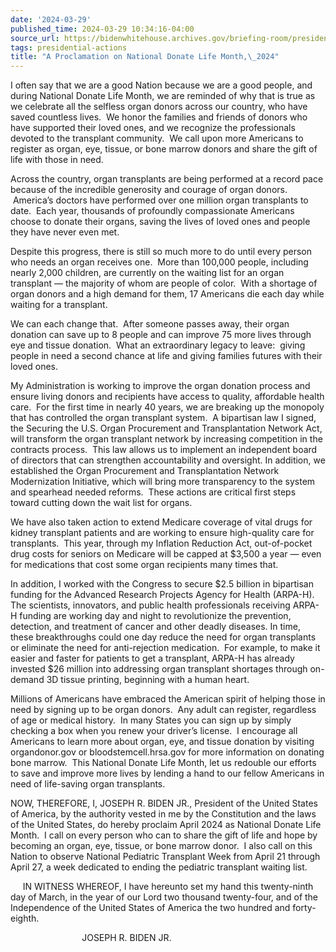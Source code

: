 ```yaml
---
date: '2024-03-29'
published_time: 2024-03-29 10:34:16-04:00
source_url: https://bidenwhitehouse.archives.gov/briefing-room/presidential-actions/2024/03/29/a-proclamation-on-national-donate-life-month-2024/
tags: presidential-actions
title: "A Proclamation on National Donate Life Month,\_2024"
---
```

 
I often say that we are a good Nation because we are a good people, and
during National Donate Life Month, we are reminded of why that is true
as we celebrate all the selfless organ donors across our country, who
have saved countless lives.  We honor the families and friends of donors
who have supported their loved ones, and we recognize the professionals
devoted to the transplant community.  We call upon more Americans to
register as organ, eye, tissue, or bone marrow donors and share the gift
of life with those in need. 

Across the country, organ transplants are being performed at a record
pace because of the incredible generosity and courage of organ donors.
 America’s doctors have performed over one million organ transplants to
date.  Each year, thousands of profoundly compassionate Americans choose
to donate their organs, saving the lives of loved ones and people they
have never even met.

Despite this progress, there is still so much more to do until every
person who needs an organ receives one.  More than 100,000 people,
including nearly 2,000 children, are currently on the waiting list for
an organ transplant — the majority of whom are people of color.  With a
shortage of organ donors and a high demand for them, 17 Americans die
each day while waiting for a transplant.

We can each change that.  After someone passes away, their organ
donation can save up to 8 people and can improve 75 more lives through
eye and tissue donation.  What an extraordinary legacy to leave:  giving
people in need a second chance at life and giving families futures with
their loved ones.

My Administration is working to improve the organ donation process and
ensure living donors and recipients have access to quality, affordable
health care.  For the first time in nearly 40 years, we are breaking up
the monopoly that has controlled the organ transplant system.  A
bipartisan law I signed, the Securing the U.S. Organ Procurement and
Transplantation Network Act, will transform the organ transplant network
by increasing competition in the contracts process.  This law allows us
to implement an independent board of directors that can strengthen
accountability and oversight. In addition, we established the Organ
Procurement and Transplantation Network Modernization Initiative, which
will bring more transparency to the system and spearhead needed
reforms.  These actions are critical first steps toward cutting down the
wait list for organs. 

We have also taken action to extend Medicare coverage of vital drugs for
kidney transplant patients and are working to ensure high-quality care
for transplants.  This year, through my Inflation Reduction Act,
out-of-pocket drug costs for seniors on Medicare will be capped at
$3,500 a year — even for medications that cost some organ recipients
many times that.

In addition, I worked with the Congress to secure $2.5 billion in
bipartisan funding for the Advanced Research Projects Agency for Health
(ARPA-H).  The scientists, innovators, and public health professionals
receiving ARPA-H funding are working day and night to revolutionize the
prevention, detection, and treatment of cancer and other deadly
diseases. In time, these breakthroughs could one day reduce the need for
organ transplants or eliminate the need for anti-rejection medication.
 For example, to make it easier and faster for patients to get a
transplant, ARPA-H has already invested $26 million into addressing
organ transplant shortages through on-demand 3D tissue printing,
beginning with a human heart. 

Millions of Americans have embraced the American spirit of helping those
in need by signing up to be organ donors.  Any adult can register,
regardless of age or medical history.  In many States you can sign up by
simply checking a box when you renew your driver’s license.  I encourage
all Americans to learn more about organ, eye, and tissue donation by
visiting organdonor.gov or bloodstemcell.hrsa.gov for more information
on donating bone marrow.  This National Donate Life Month, let us
redouble our efforts to save and improve more lives by lending a hand to
our fellow Americans in need of life-saving organ transplants. 

NOW, THEREFORE, I, JOSEPH R. BIDEN JR., President of the United States
of America, by the authority vested in me by the Constitution and the
laws of the United States, do hereby proclaim April 2024 as National
Donate Life Month.  I call on every person who can to share the gift of
life and hope by becoming an organ, eye, tissue, or bone marrow donor. 
I also call on this Nation to observe National Pediatric Transplant Week
from April 21 through April 27, a week dedicated to ending the pediatric
transplant waiting list.

     IN WITNESS WHEREOF, I have hereunto set my hand this twenty-ninth
day of March, in the year of our Lord two thousand twenty-four, and of
the Independence of the United States of America the two hundred and
forty-eighth.

                             JOSEPH R. BIDEN JR.

  
 
